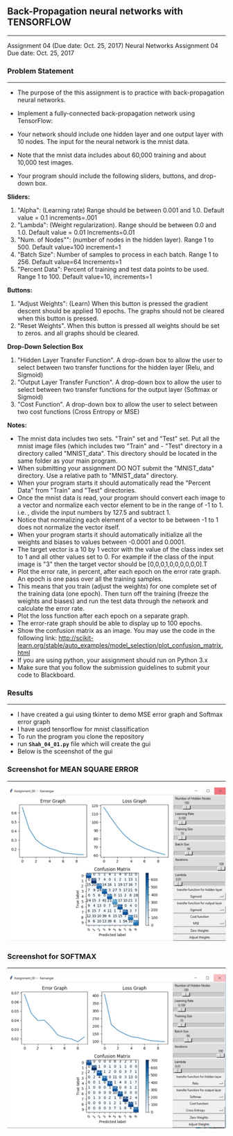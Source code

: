 
## Back-Propagation neural networks with TENSORFLOW 
----

[image01]: ./screenshots/MSE.JPG "MSE"
[image02]: ./screenshots/SoftMax.JPG "SoftMax"

Assignment 04 (Due date: Oct. 25, 2017)
Neural Networks
Assignment 04
Due date: Oct. 25, 2017
 
### Problem Statement
---
 - The purpose of the this assignment is to practice with back-propagation neural networks.
 
 - Implement a fully-connected back-propagation network using TensorFlow:
 - Your network should include one hidden layer and one output layer with 10 nodes. The input for the neural network is the mnist data. 
 - Note that the mnist data includes about 60,000 training and about 10,000 test images.
 - Your program should include the following sliders, buttons, and drop-down box.
 
 **Sliders:**
 
   1. "Alpha": (Learning rate) Range should be between 0.001 and 1.0. Default value = 0.1 increments=.001
   2. "Lambda": (Weight regularization). Range should be between 0.0 and 1.0. Default value = 0.01 Increments=0.01
   3. "Num. of Nodes"": (number of nodes in the hidden layer). Range 1 to 500. Default value=100  increment=1
   4. "Batch Size": Number of samples to process in each batch. Range 1 to 256. Default value=64 Increments=1
   5. "Percent Data": Percent of training and test data points to be used. Range 1 to 100. Default value=10, increments=1

  **Buttons:**
  
   1. "Adjust Weights": (Learn) When this button is pressed the gradient descent should be applied 10 epochs. The graphs should not be cleared when this button is pressed.
   2. "Reset Weights". When this button is pressed all weights should be set to zeros. and all graphs should be cleared.
 
  **Drop-Down Selection Box**
  
   1. "Hidden Layer Transfer Function". A drop-down box to allow the user to select between two transfer functions for the hidden layer (Relu, and Sigmoid)
   2. "Output Layer Transfer Function". A drop-down box to allow the user to select between two transfer functions for the output layer (Softmax or Sigmoid)
   3. "Cost Function". A drop-down box to allow the user to select between two cost functions (Cross Entropy or MSE)

  **Notes:**
  
  - The mnist data includes two sets. "Train" set and "Test" set. Put all the mnist image files (which includes two "Train" and   - "Test" directory in a directory called "MNIST_data". This directory should be located in the same folder as your main program.
  - When submitting your assignment DO NOT submit the "MNIST_data" directory. Use a relative path to "MNIST_data" directory.
  - When your program starts it should automatically read the "Percent Data" from "Train" and "Test" directories. 
  - Once the mnist data is read, your program should convert each image to a vector and normalize each vector element to be in the range of -1 to 1. i.e. , divide the input numbers by 127.5 and subtract 1. 
  - Notice that normalizing each element of a vector to be between -1 to 1 does not normalize the vector itself.
  - When your program starts it should automatically initialize all the weights and biases to values between -0.0001 and 0.0001.
  - The target vector is a 10 by 1 vector with the value of the class index set to 1 and all other values set to 0. For example if the class of the input image is "3" then the target vector should be [0,0,0,1,0,0,0,0,0,0].T
  - Plot the error rate, in percent, after each epoch on the error rate graph. An epoch is one pass over all the training samples. 
  - This means that you train (adjust the weights) for one complete set of the training data (one epoch). Then turn off the training (freeze the weights and biases) and run the test data through the network and calculate the error rate.
  - Plot the loss function after each epoch on a separate graph.
  - The error-rate graph should be able to display up to 100 epochs.
  - Show the confusion matrix as an image. You may use the code in the following link: http://scikit-learn.org/stable/auto_examples/model_selection/plot_confusion_matrix.html
  - If you are using python, your assignment should run on Python 3.x
  - Make sure that you follow the submission guidelines to submit your code to Blackboard.
 
### Results 
---
- I have created a gui using tkinter to demo MSE error graph and Softmax error graph
- I have used tensorflow for mnist classification
- To run the program you clone the repository
- run **`Shah_04_01.py`** file which will create the gui
- Below is the sceenshot of the gui

### Screenshot for MEAN SQUARE ERROR 
---
![SCREEENSHOT][image01]

### Screenshot for SOFTMAX
---
![SCREEENSHOT][image02]

